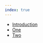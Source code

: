 ```yaml
---
index: true
---
```


- [Introduction](./README.md)
- [One](./dir1/file1.md)
- [Two](./dir2/file2.md)
